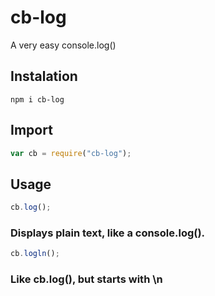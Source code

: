 # cb-log
A very easy console.log()

## Instalation
```
npm i cb-log
```
## Import
```javascript
var cb = require("cb-log");
```
## Usage
```javascript
cb.log();
```
### Displays plain text, like a console.log().
```javascript
cb.logln();
```
### Like cb.log(), but starts with \n
